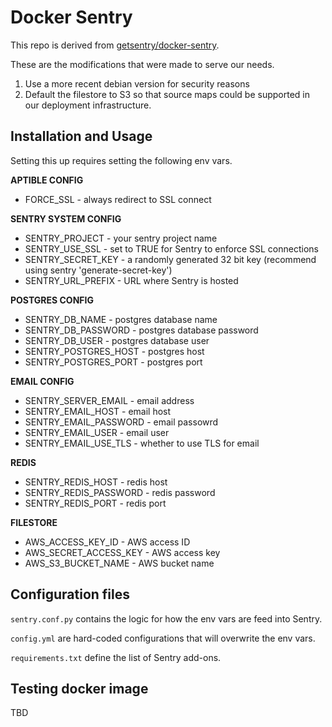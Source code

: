 # Docker Sentry

This repo is derived from [getsentry/docker-sentry](https://github.com/getsentry/docker-sentry/tree/master/8.20).

These are the modifications that were made to serve our needs.
1.  Use a more recent debian version for security reasons
1.  Default the filestore to S3 so that source maps could be supported in our deployment infrastructure.

## Installation and Usage

Setting this up requires setting the following env vars.

**APTIBLE CONFIG**
* FORCE_SSL - always redirect to SSL connect

**SENTRY SYSTEM CONFIG**
* SENTRY_PROJECT - your sentry project name
* SENTRY_USE_SSL - set to TRUE for Sentry to enforce SSL connections
* SENTRY_SECRET_KEY - a randomly generated 32 bit key (recommend using sentry 'generate-secret-key')
* SENTRY_URL_PREFIX - URL where Sentry is hosted

**POSTGRES CONFIG**
* SENTRY_DB_NAME - postgres database name
* SENTRY_DB_PASSWORD - postgres database password
* SENTRY_DB_USER - postgres database user
* SENTRY_POSTGRES_HOST - postgres host
* SENTRY_POSTGRES_PORT - postgres port

**EMAIL CONFIG**
* SENTRY_SERVER_EMAIL - email address
* SENTRY_EMAIL_HOST - email host
* SENTRY_EMAIL_PASSWORD - email passowrd
* SENTRY_EMAIL_USER - email user
* SENTRY_EMAIL_USE_TLS - whether to use TLS for email

**REDIS**
* SENTRY_REDIS_HOST - redis host
* SENTRY_REDIS_PASSWORD - redis password
* SENTRY_REDIS_PORT - redis port

**FILESTORE**
* AWS_ACCESS_KEY_ID - AWS access ID
* AWS_SECRET_ACCESS_KEY - AWS access key
* AWS_S3_BUCKET_NAME - AWS bucket name

## Configuration files

`sentry.conf.py` contains the logic for how the env vars are feed into Sentry.

`config.yml` are hard-coded configurations that will overwrite the env vars.

`requirements.txt` define the list of Sentry add-ons.

## Testing docker image

TBD

